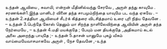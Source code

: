 

உந்தன் ஆவியை , சுவாமி, என்றன் மீதினில்வந்து சேரவே , அருள் தந்து காவுமே .
சரணங்கள்1.இந்த மானிடர் வினை தந்த சாபமும்நிந்தை யாவுமே பட வந்த ஏசுவே . – உந்தன்
2.சத்தியா ஆவியைச் சீடர்க் கித்தரை விடசித்தமாய் உரை புரி நித்ய தேவனே . – உந்தன்
3.பெந்தே கோஸ் தெனும் மா சிறந்த நாளிலேவிந்தை ஆவியின் அருள் தந்த நேர்மையே , – உந்தன்
4.மதி மயக்குதே ; பேயும் மன தியக்குதே ,அதிகமாய் கடல் அலை அறைந்து பாயுதே ;- உந்தன்
5.தாசன் யானுமே புகழ் வீசும் வாய்மையேவாசமாகவே அருள் , நேச தேவனே ,-உந்த


